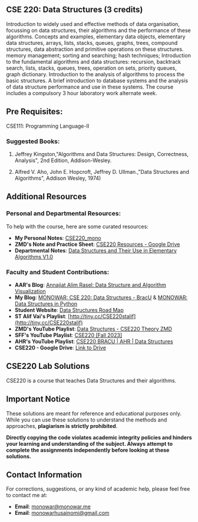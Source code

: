 ## CSE 220: Data Structures (3 credits)
Introduction to widely used and effective methods of data organisation, focussing on data structures, their algorithms and the performance of these algorithms. Concepts and examples, elementary data objects, elementary data structures, arrays, lists, stacks, queues, graphs, trees, compound structures, data abstraction and primitive operations on these structures. memory management; sorting and searching; hash techniques; Introduction to the fundamental algorithms and data structures: recursion, backtrack search, lists, stacks, queues, trees, operation on sets, priority queues, graph dictionary. Introduction to the analysis of algorithms to process the basic structures. A brief introduction to database systems and the analysis of data structure performance and use in these systems. The course includes a compulsory 3 hour laboratory work alternate week.

## Pre Requisites:
CSE111: Programming Language-II

### Suggested Books:
1. Jeffrey Kingston,"Algorithms and Data Structures: Design, Correctness, Analysis", 2nd Edition, Addison-Wesley.

2. Alfred V. Aho, John E. Hopcroft, Jeffrey D. Ullman.,"Data Structures and Algorithms", Addison Wesley, 1974)


## Additional Resources

### Personal and Departmental Resources:
To help with the course, here are some curated resources:

- **My Personal Notes**: [CSE220_mono](tiny.cc/DSML1)
- **ZMD's Note and Practice Sheet**: [CSE220 Resources - Google Drive](https://tiny.cc/CSE220)
- **Departmental Notes**: [Data Structures and Their Use in Elementary Algorithms V1.0](tiny.cc/DSV1)

### Faculty and Student Contributions:

- **AAR's Blog**: [Annajiat Alim Rasel: Data Structure and Algorithm Visualization](https://annajiat.blogspot.com/2017/06/data-structure-and-algorithm.html)
- **My Blog**: [MONOWAR: CSE 220: Data Structures - BracU](https://ac.monowar.me/2024/09/cse220-data-structures-bracu.html) & [MONOWAR: Data Structures in Python](https://ac.monowar.me/2024/09/data-structures-pyhton.html)
- **Student Website**: [Data Structures Road Map](https://sites.google.com/g.bracu.ac.bd/data-structures-roadmap/home)
- **ST Alif Vai's Playlist**: [http://tiny.cc/CSE220stalif](http://tiny.cc/CSE220stalif)
- **ZMD's YouTube Playlist**: [Data Structures - CSE220 Theory ZMD](https://youtube.com/playlist?list=PLLCYT7fcICcqRWvliZrnXW9DmiNbNhLXm&si=9zE83lLfeTcha1se)
- **SFF's YouTube Playlist**: [CSE220 [Fall 2023]](https://youtube.com/playlist?list=PLBu7-uQsI3zLdlToPKm6Yzb76SlavoPBb&si=AJ1wxAKe09kas-cN)
- **AHR's YouTube Playlist**: [CSE220 BRACU | AHR | Data Structures](https://www.youtube.com/playlist?list=PLlkdC5FsiKVQAFQUg7mMMVKIuVbhDr1QR)
- **CSE220 - Google Drive**: [Link to Drive](https://drive.google.com/drive/folders/1np9Wmup3LV2riFUjz63M1GQC447rB_FJ)

## CSE220 Lab Solutions

CSE220 is a course that teaches Data Structures and their algorithms.

## Important Notice

These solutions are meant for reference and educational purposes only. While you can use these solutions to understand the methods and approaches, **plagiarism is strictly prohibited**.

**Directly copying the code violates academic integrity policies and hinders your learning and understanding of the subject. Always attempt to complete the assignments independently before looking at these solutions.**

## Contact Information

For corrections, suggestions, or any kind of academic help, please feel free to contact me at:

- **Email**: [monowar@monowar.me](mailto:monowar@monowar.me)
- **Email**: [monowarhusainomi@gmail.com](mailto:monowarhusainomi@gmail.com)

